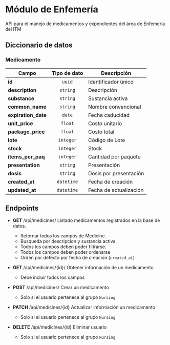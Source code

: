 # Módulo de Enfemería

API para el manejo de medicamentos y expendientes del área de Enfemeria del ITM

## Diccionario de datos

### Medicamento

| Campo               | Tipo de dato | Descripción            |
| ------------------- | :----------: | ---------------------- |
| **id**              |    `uuid`    | Identificador único    |
| **description**     |   `string`   | Descripción            |
| **substance**       |   `string`   | Sustancia activa       |
| **common_name**     |   `string`   | Nombre convencional    |
| **expiration_date** |    `date`    | Fecha caducidad        |
| **unit_price**      |   `float`    | Costo unitario         |
| **package_price**   |   `float`    | Costo total            |
| **lote**            |  `integer`   | Código de Lote         |
| **stock**           |  `integer`   | Stock                  |
| **items_per_paq**   |  `integer`   | Cantidad por paquete   |
| **presentation**    |   `string`   | Presentación           |
| **dosis**           |   `string`   | Dosis por presentación |
| **created_at**      |  `datetime`  | Fecha de creación      |
| **updated_at**      |  `datetime`  | Fecha de actualización |

## Endpoints

- **GET** /api/medicines/ Listado medicamentos registrados en la base de datos.

  - Retornar todos los campos de Medicine.
  - Busqueda por descripcion y sustancia activa.
  - Todos los campos deben poder filtrarse.
  - Todos los campos deben poder ordenarse
  - Orden por defecto por fecha de creación (`created_at`)

- **GET** /api/medicines/{id}/ Obtener información de un medicamento

  - Debe incluir todos los campos

- **POST** /api/medicines/ Crear un medicamento
  - Solo si el usuario pertenece al grupo `Nursing`
- **PATCH** /api/medicines/{id} Actualizar información un medicamento
  - Solo si el usuario pertenece al grupo `Nursing`
- **DELETE** /api/medicines/{id} Eliminar usuario
  - Solo si el usuario pertenece al grupo `Nursing`
